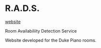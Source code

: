 # R.A.D.S.

[website](roomavailable.info)

Room Availabiliity Detection Service

Website developed for the Duke Piano rooms.
